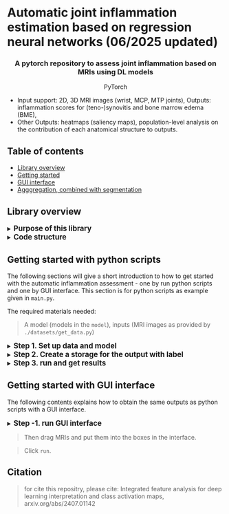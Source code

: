 # Automatic joint inflammation estimation based on regression neural networks (06/2025 updated)
</p>
<!--<h1 align="center"><b>Quantus</b></h1>-->
<h3 align="center"><b>A pytorch repository to assess joint inflammation based on MRIs using DL models</b></h3>
<p align="center">
  PyTorch
<p align="center">
<ul>
  <li> Input support: 2D, 3D MRI images (wrist, MCP, MTP joints), Outputs: inflammation scores for (teno-)synovitis and bone marrow edema (BME), </li>
  <li> Other Outputs: heatmaps (saliency maps), population-level analysis on the contribution of each anatomical structure to outputs.</li>
</ul>
<!--[Shortcut to arxiv draft](https://arxiv.org/abs/2407.01142) -->


## Table of contents
* [Library overview](#library-overview)
* [Getting started](#getting-started)
* [GUI interface](#gui-interface)
* [Agggregation, combined with segmentation](#Aggregation)


## Library overview
<details>
<summary><b><big>Purpose of this library</big></b></summary>
The purpose of this library is to provide a overview of model architecture, configurations and easy-use GUI interface of our Automatic DL-based MRI analysis of Inflammatory signs in RA (ADMIRA) system for inflammation assessment. It provides details on the training and validation of the study to serve as a reference for future study on similar topics, and provides a basic application of image-in, scores-out automatic system for MRI inflammatio assessment to show the potential ability of such systems in this field.
</details>


<details>
<summary><b><big>Code structure</big></b></summary>
<li>The code structure of this library includes:</li>

> Model architectures
  <details>
  <summary><b><big>models</big></b></summary>
  the folder `models` contains the core functionality of this method with the following structure:
    <li>csv3d.py: the 3D models for inflammation assessment.</li>
    <li>convsharevit.py: the 2D models for inflammation assessment.</li>
    <li>clip_model: a 2D models for inflammation assessment based on pure Convolution neural networks.</li>
    <li>others: supporting files </li>
  </details>


> GUI interface:
  <details>
  <summary><b><big>MIRJIM</big></b></summary>
  The folder contains the codes used for building a onnx- and tkinter- based simple GUI application of the ADMIRA, used for inference runtime evaluation - ~1 second/case based on CPU running the trained models.
  
  > run the `mirjim.py` to launch the application.
  </details>

  
> Other utils:
  <details>
  <summary><b><big>seg_component</big></b></summary>
  The folder contains the code used for the segmentaion of MRIs, for aggregation of the generated saliency maps.
  </details>

</details>


## Getting started with python scripts
The following sections will give a short introduction to how to get started with the automatic inflammation assessment - one by run python scripts and one by GUI interface. This section is for python scripts as example given in `main.py`.

The required materials needed:
> A model (models in the `model`), inputs (MRI images as provided by `./datasets/get_data.py`)

<details>
<summary><b><big>Step 1. Set up data and model</big></b></summary>

The first step is to have the data and model, here we take a trained model in `./trained_weights/Wrist_BME_COR_sumTrue_0.model` as an examples.

```python
import torch
from datasets.get_data import getdata
from models.get_model import getmodel
from trained_weights.get_weight import getweight
from torch.utils.data import DataLoader

# get model
model = getmodel(site, feature, view, score_sum)
# get trained weights
model = getweight(model, site, feature, score_sum, view, order)
model = model.to(torch.device("cuda" if torch.cuda.is_available() else "cpu"))
model.eval()

# get dataset from predefined functions
data, maxidx = getdata(task, site, feature, view, filt, score_sum, path_flag=True)
# set dataloader to feed model
dataloader = DataLoader(data, batch_size=1, shuffle=False, num_workers=1)
```
</details>

<details>
<summary><b><big>Step 2. Create a storage for the output with label</big></b></summary>

The second step is to create a list to store the output.

```python
from utils.get_head import return_head, return_head_gt

res_head= ['ID', 'ScanDatum', 'ID_Timepoint']
if not score_sum:
    res_head.extend(return_head(site, feature))
    res_head.extend(return_head_gt(site, feature))
else:
    res_head.extend(['sums', 'sums_gt'])
df = pd.DataFrame(index=range(maxidx), columns=res_head)
```
</details>


<details>
<summary><b><big>Step 3. run and get results</big></b></summary>

```python
for x, y, z in tqdm(dataloader):
    x = x.to(torch.device("cuda" if torch.cuda.is_available() else "cpu"))
    # Tensor
    with torch.no_grad():
        pred:torch.Tensor = model(x)  # [B, num_scores] Tensor
        for i in range(x.shape[0]):
            pid, ptp = z[i].split('_')  # getpath Done!
            row = [pid, ptp, f'{pid}_{ptp}']
            row.extend(pred[i].cpu().numpy())
            row.extend(y[i].cpu().numpy())
            df.loc[idx] = row
            idx += 1
    # 用pd.concat([df, new_row], ignore_index=True)来添加新的一行数据
df.to_csv(f'./output/{site}_{feature}_{task}_sum{score_sum}.csv')
```

Or you can also feed with single input or unlabelled inputs:

```python
data = torch.from_numpy(np.load('data_source'))
data = torch.unsqueeze(data, dim=0)  # make it 4 dimensional

output = model(x)
df.loc[idx] = output

df.to_csv(f'./output/{site}_{feature}_{task}_sum{score_sum}.csv')
```
</details>


## Getting started with GUI interface
The following contents explains how to obtain the same outputs as python scripts with a GUI interface.

<details>
<summary><b><big>Step -1. run GUI interface</big></b></summary>

> Run `MIRJIM/mirjim.py` with customized hyperparameters:
```python
site = 'anatomical region'
feature = 'inflammation sign'
app = GUI4MIRJIM(f"D:\\ESMIRAcode\\RAMRISinfer\\MIRJIM\\model_out\\{site}_{feature}_multiview_sumFalse_0.onnx", 
                name_str="ONNXImgProcessing", inout_method="drag", num_input=2)
app()
```
</details>

> Then drag MRIs and put them into the boxes in the interface.

> Click `run`.


## Citation
> for cite this repositry, please cite: Integrated feature analysis for deep learning interpretation and class activation maps, arxiv.org/abs/2407.01142


